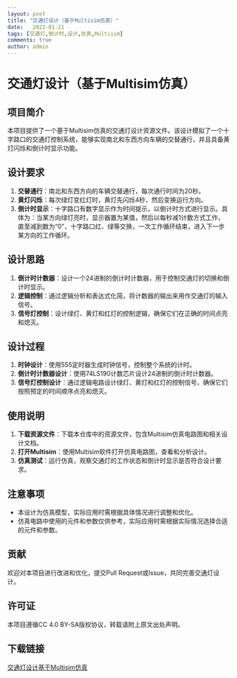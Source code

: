 ```yaml
---
layout: post
title: "交通灯设计（基于Multisim仿真）"
date:   2022-01-21
tags: [交通灯,倒计时,设计,仿真,Multisim]
comments: true
author: admin
---
```

# 交通灯设计（基于Multisim仿真）

## 项目简介

本项目提供了一个基于Multisim仿真的交通灯设计资源文件。该设计模拟了一个十字路口的交通灯控制系统，能够实现南北和东西方向车辆的交替通行，并且具备黄灯闪烁和倒计时显示功能。

## 设计要求

1. **交替通行**：南北和东西方向的车辆交替通行，每次通行时间为20秒。
2. **黄灯闪烁**：每次绿灯变红灯时，黄灯先闪烁4秒，然后变换运行方向。
3. **倒计时显示**：十字路口有数字显示作为时间提示，以倒计时方式进行显示。具体为：当某方向绿灯亮时，显示器置为某值，然后以每秒减1计数方式工作，直至减到数为“0”，十字路口红、绿等交换，一次工作循环结束，进入下一步某方向的工作循环。

## 设计思路

1. **倒计时计数器**：设计一个24进制的倒计时计数器，用于控制交通灯的切换和倒计时显示。
2. **逻辑控制**：通过逻辑分析和表达式化简，将计数器的输出来用作交通灯的输入信号。
3. **信号灯控制**：设计绿灯、黄灯和红灯的控制逻辑，确保它们在正确的时间点亮和熄灭。

## 设计过程

1. **时钟设计**：使用555定时器生成时钟信号，控制整个系统的计时。
2. **倒计时计数器设计**：使用74LS190计数芯片设计24进制的倒计时计数器。
3. **信号灯控制设计**：通过逻辑电路设计绿灯、黄灯和红灯的控制信号，确保它们按照预定的时间顺序点亮和熄灭。

## 使用说明

1. **下载资源文件**：下载本仓库中的资源文件，包含Multisim仿真电路图和相关设计文档。
2. **打开Multisim**：使用Multisim软件打开仿真电路图，查看和分析设计。
3. **仿真测试**：运行仿真，观察交通灯的工作状态和倒计时显示是否符合设计要求。

## 注意事项

- 本设计为仿真模型，实际应用时需根据具体情况进行调整和优化。
- 仿真电路中使用的元件和参数仅供参考，实际应用时需根据实际情况选择合适的元件和参数。

## 贡献

欢迎对本项目进行改进和优化，提交Pull Request或Issue，共同完善交通灯设计。

## 许可证

本项目遵循CC 4.0 BY-SA版权协议，转载请附上原文出处声明。

## 下载链接

[交通灯设计基于Multisim仿真](https://pan.quark.cn/s/59452bef9afb)